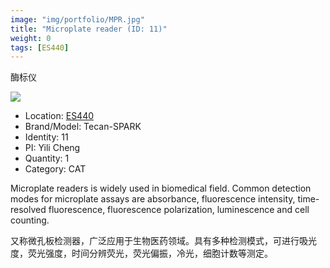 ```yaml
---
image: "img/portfolio/MPR.jpg"
title: "Microplate reader (ID: 11)"
weight: 0
tags: [ES440]
---
```


酶标仪

<!--more-->

![](../../img/portfolio/MPR.jpg)

- Location: [ES440](../../tags/ES440)
- Brand/Model: Tecan-SPARK
- Identity: 11
- PI: Yili Cheng
- Quantity: 1
- Category: CAT

Microplate readers is widely used in biomedical field. Common detection modes for microplate assays are absorbance, fluorescence intensity, time-resolved fluorescence, fluorescence polarization, luminescence and cell counting.

又称微孔板检测器，广泛应用于生物医药领域。具有多种检测模式，可进行吸光度，荧光强度，时间分辨荧光，荧光偏振，冷光，细胞计数等测定。



